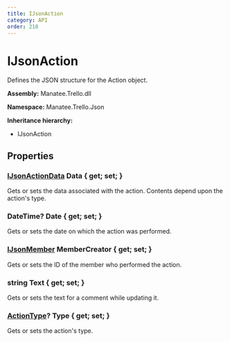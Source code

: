 ```yaml
---
title: IJsonAction
category: API
order: 210
---
```


# IJsonAction

Defines the JSON structure for the Action object.

**Assembly:** Manatee.Trello.dll

**Namespace:** Manatee.Trello.Json

**Inheritance hierarchy:**

- IJsonAction

## Properties

### [IJsonActionData](IJsonActionData#ijsonactiondata) Data { get; set; }

Gets or sets the data associated with the action. Contents depend upon the action&#39;s type.

### DateTime? Date { get; set; }

Gets or sets the date on which the action was performed.

### [IJsonMember](IJsonMember#ijsonmember) MemberCreator { get; set; }

Gets or sets the ID of the member who performed the action.

### string Text { get; set; }

Gets or sets the text for a comment while updating it.

### [ActionType](ActionType#actiontype)? Type { get; set; }

Gets or sets the action&#39;s type.

